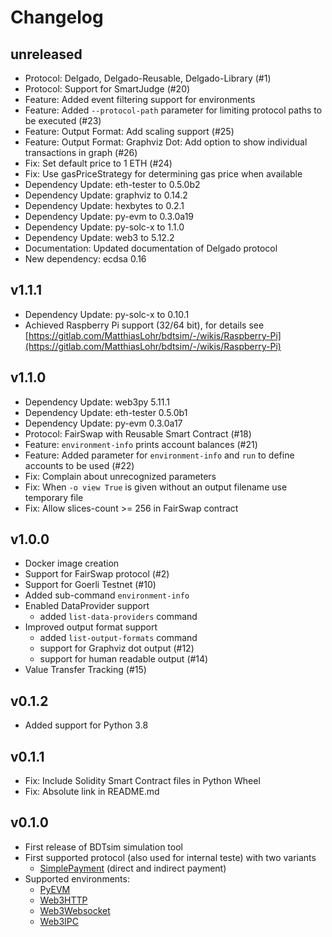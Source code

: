 # Changelog

## unreleased
  
  * Protocol: Delgado, Delgado-Reusable, Delgado-Library (#1)
  * Protocol: Support for SmartJudge (#20)
  * Feature: Added event filtering support for environments
  * Feature: Added `--protocol-path` parameter for limiting protocol paths to be executed (#23)
  * Feature: Output Format: Add scaling support (#25)
  * Feature: Output Format: Graphviz Dot: Add option to show individual transactions in graph (#26)
  * Fix: Set default price to 1 ETH (#24)
  * Fix: Use gasPriceStrategy for determining gas price when available
  * Dependency Update: eth-tester to 0.5.0b2
  * Dependency Update: graphviz to 0.14.2
  * Dependency Update: hexbytes to 0.2.1
  * Dependency Update: py-evm to 0.3.0a19
  * Dependency Update: py-solc-x to 1.1.0
  * Dependency Update: web3 to 5.12.2
  * Documentation: Updated documentation of Delgado protocol
  * New dependency: ecdsa 0.16

## v1.1.1

  * Dependency Update: py-solc-x to 0.10.1
  * Achieved Raspberry Pi support (32/64 bit),
    for details see [https://gitlab.com/MatthiasLohr/bdtsim/-/wikis/Raspberry-Pi](https://gitlab.com/MatthiasLohr/bdtsim/-/wikis/Raspberry-Pi)

## v1.1.0

  * Dependency Update: web3py 5.11.1
  * Dependency Update: eth-tester 0.5.0b1
  * Dependency Update: py-evm 0.3.0a17
  * Protocol: FairSwap with Reusable Smart Contract (#18)
  * Feature: `environment-info` prints account balances (#21)
  * Feature: Added parameter for `environment-info` and `run` to define accounts to be used (#22)
  * Fix: Complain about unrecognized parameters
  * Fix: When `-o view True` is given without an output filename use temporary file
  * Fix: Allow slices-count >= 256 in FairSwap contract


## v1.0.0

  * Docker image creation
  * Support for FairSwap protocol (#2)
  * Support for Goerli Testnet (#10)
  * Added sub-command `environment-info`
  * Enabled DataProvider support
    * added `list-data-providers` command
  * Improved output format support
    * added `list-output-formats` command
    * support for Graphviz dot output (#12)
    * support for human readable output (#14)
  * Value Transfer Tracking (#15)


## v0.1.2

  * Added support for Python 3.8


## v0.1.1

  * Fix: Include Solidity Smart Contract files in Python Wheel
  * Fix: Absolute link in README.md


## v0.1.0

  * First release of BDTsim simulation tool
  * First supported protocol (also used for internal teste) with two variants
    * [SimplePayment](https://gitlab.mlohr.com/bdtsim/protocols/#simplepayment) (direct and indirect payment)
  * Supported environments:
    * [PyEVM](https://gitlab.mlohr.com/bdtsim/environments/#pyevm)
    * [Web3HTTP](https://gitlab.mlohr.com/bdtsim/environments/#web3http)
    * [Web3Websocket](https://gitlab.mlohr.com/bdtsim/environments/#web3socket)
    * [Web3IPC](https://gitlab.mlohr.com/bdtsim/environments/#web3ipc)
